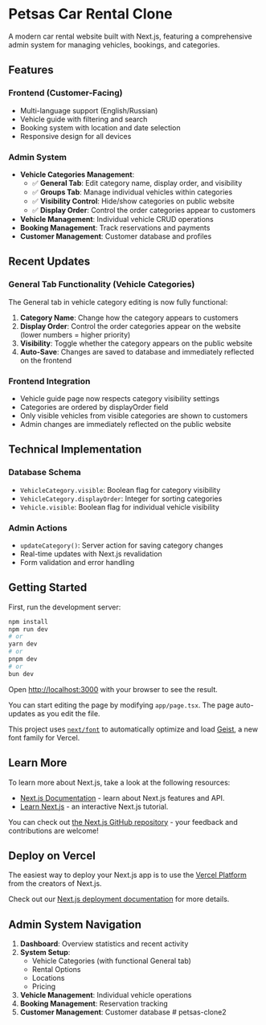 # Petsas Car Rental Clone

A modern car rental website built with Next.js, featuring a comprehensive admin system for managing vehicles, bookings, and categories.

## Features

### Frontend (Customer-Facing)
- Multi-language support (English/Russian)
- Vehicle guide with filtering and search
- Booking system with location and date selection
- Responsive design for all devices

### Admin System
- **Vehicle Categories Management**: 
  - ✅ **General Tab**: Edit category name, display order, and visibility
  - ✅ **Groups Tab**: Manage individual vehicles within categories
  - ✅ **Visibility Control**: Hide/show categories on public website
  - ✅ **Display Order**: Control the order categories appear to customers
- **Vehicle Management**: Individual vehicle CRUD operations
- **Booking Management**: Track reservations and payments
- **Customer Management**: Customer database and profiles

## Recent Updates

### General Tab Functionality (Vehicle Categories)
The General tab in vehicle category editing is now fully functional:

1. **Category Name**: Change how the category appears to customers
2. **Display Order**: Control the order categories appear on the website (lower numbers = higher priority)
3. **Visibility**: Toggle whether the category appears on the public website
4. **Auto-Save**: Changes are saved to database and immediately reflected on the frontend

### Frontend Integration
- Vehicle guide page now respects category visibility settings
- Categories are ordered by displayOrder field
- Only visible vehicles from visible categories are shown to customers
- Admin changes are immediately reflected on the public website

## Technical Implementation

### Database Schema
- `VehicleCategory.visible`: Boolean flag for category visibility
- `VehicleCategory.displayOrder`: Integer for sorting categories
- `Vehicle.visible`: Boolean flag for individual vehicle visibility

### Admin Actions
- `updateCategory()`: Server action for saving category changes
- Real-time updates with Next.js revalidation
- Form validation and error handling

## Getting Started

First, run the development server:

```bash
npm install
npm run dev
# or
yarn dev
# or
pnpm dev
# or
bun dev
```

Open [http://localhost:3000](http://localhost:3000) with your browser to see the result.

You can start editing the page by modifying `app/page.tsx`. The page auto-updates as you edit the file.

This project uses [`next/font`](https://nextjs.org/docs/app/building-your-application/optimizing/fonts) to automatically optimize and load [Geist](https://vercel.com/font), a new font family for Vercel.

## Learn More

To learn more about Next.js, take a look at the following resources:

- [Next.js Documentation](https://nextjs.org/docs) - learn about Next.js features and API.
- [Learn Next.js](https://nextjs.org/learn) - an interactive Next.js tutorial.

You can check out [the Next.js GitHub repository](https://github.com/vercel/next.js) - your feedback and contributions are welcome!

## Deploy on Vercel

The easiest way to deploy your Next.js app is to use the [Vercel Platform](https://vercel.com/new?utm_medium=default-template&filter=next.js&utm_source=create-next-app&utm_campaign=create-next-app-readme) from the creators of Next.js.

Check out our [Next.js deployment documentation](https://nextjs.org/docs/app/building-your-application/deploying) for more details.

## Admin System Navigation

1. **Dashboard**: Overview statistics and recent activity
2. **System Setup**: 
   - Vehicle Categories (with functional General tab)
   - Rental Options
   - Locations
   - Pricing
3. **Vehicle Management**: Individual vehicle operations
4. **Booking Management**: Reservation tracking
5. **Customer Management**: Customer database
#   p e t s a s - c l o n e 2  
 